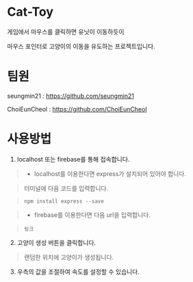 # Cat-Toy
게임에서 마우스를 클릭하면 유닛이 이동하듯이 

마우스 포인터로 고양이의 이동을 유도하는 프로젝트입니다.
# 팀원
seungmin21 : https://github.com/seungmin21

ChoiEunCheol : https://github.com/ChoiEunCheol
# 사용방법
1. localhost 또는 firebase를 통해 접속합니다.
   
> - localhost를 이용한다면 express가 설치되어 있어야 합니다.
  
> 터미널에 다음 코드를 입력합니다.

> `npm install express --save`

> - firebase를 이용한다면 다음 url을 입력합니다.
  
> `링크`

2. 고양이 생성 버튼을 클릭합니다.

> 랜덤한 위치에 고양이가 생성됩니다.

3. 우측의 값을 조절하여 속도를 설정할 수 있습니다.
